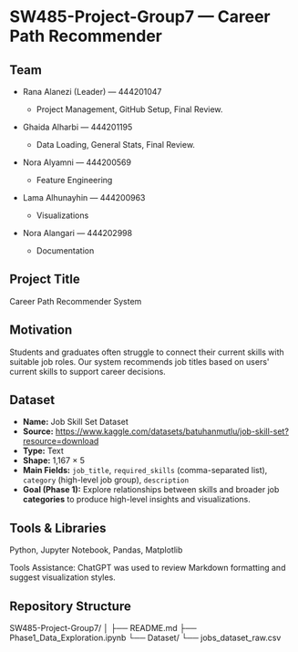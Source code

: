 # SW485-Project-Group7 — Career Path Recommender

## Team
* Rana Alanezi (Leader) — 444201047
  * Project Management, GitHub Setup, Final Review.

* Ghaida Alharbi — 444201195
  * Data Loading, General Stats, Final Review.

* Nora Alyamni — 444200569
  * Feature Engineering

* Lama Alhunayhin — 444200963
  * Visualizations

* Nora Alangari — 444202998
  * Documentation

## Project Title
Career Path Recommender System

## Motivation
Students and graduates often struggle to connect their current skills with suitable job roles.
Our system recommends job titles based on users' current skills to support career decisions.

## Dataset
- **Name:** Job Skill Set Dataset
- **Source:** https://www.kaggle.com/datasets/batuhanmutlu/job-skill-set?resource=download
- **Type:** Text
- **Shape:** 1,167 × 5
- **Main Fields:** `job_title`, `required_skills` (comma-separated list), `category` (high-level job group), `description`
- **Goal (Phase 1):** Explore relationships between skills and broader job **categories** to produce high-level insights and visualizations.

## Tools & Libraries
Python, Jupyter Notebook, Pandas, Matplotlib

Tools Assistance:
ChatGPT was used to review Markdown formatting and suggest visualization styles.

## Repository Structure

SW485-Project-Group7/
│
├── README.md
├── Phase1_Data_Exploration.ipynb
└── Dataset/
    └── jobs_dataset_raw.csv

